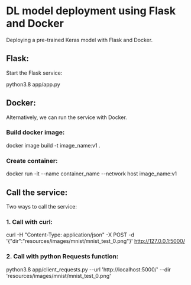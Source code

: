 # DL model deployment using Flask and Docker
Deploying a pre-trained Keras model with Flask and Docker.
## Flask:
Start the Flask service:

python3.8 app/app.py

## Docker:
Alternatively, we can run the service with Docker.
### Build docker image:
docker image build -t image_name:v1 .
### Create container:
docker run -it --name container_name --network host image_name:v1
###


## Call the service:
Two ways to call the service:
### 1. Call with curl:
curl -H "Content-Type: application/json" -X POST -d '{"dir":"resources/images/mnist/mnist_test_0.png"}' http://127.0.0.1:5000/
### 2. Call with python Requests function:
python3.8 app/client_requests.py --url 'http://localhost:5000/' --dir 'resources/images/mnist/mnist_test_0.png'